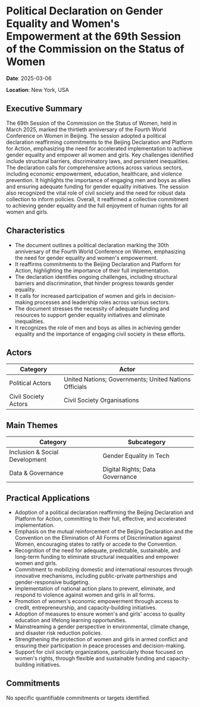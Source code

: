 # Political Declaration on Gender Equality and Women's Empowerment at the 69th Session of the Commission on the Status of Women

**Date**: 2025-03-06

**Location**: New York, USA

## Executive Summary

The 69th Session of the Commission on the Status of Women, held in March 2025, marked the thirtieth anniversary of the Fourth World Conference on Women in Beijing. The session adopted a political declaration reaffirming commitments to the Beijing Declaration and Platform for Action, emphasizing the need for accelerated implementation to achieve gender equality and empower all women and girls. Key challenges identified include structural barriers, discriminatory laws, and persistent inequalities. The declaration calls for comprehensive actions across various sectors, including economic empowerment, education, healthcare, and violence prevention. It highlights the importance of engaging men and boys as allies and ensuring adequate funding for gender equality initiatives. The session also recognized the vital role of civil society and the need for robust data collection to inform policies. Overall, it reaffirmed a collective commitment to achieving gender equality and the full enjoyment of human rights for all women and girls.

## Characteristics

- The document outlines a political declaration marking the 30th anniversary of the Fourth World Conference on Women, emphasizing the need for gender equality and women's empowerment.
- It reaffirms commitments to the Beijing Declaration and Platform for Action, highlighting the importance of their full implementation.
- The declaration identifies ongoing challenges, including structural barriers and discrimination, that hinder progress towards gender equality.
- It calls for increased participation of women and girls in decision-making processes and leadership roles across various sectors.
- The document stresses the necessity of adequate funding and resources to support gender equality initiatives and eliminate inequalities.
- It recognizes the role of men and boys as allies in achieving gender equality and the importance of engaging civil society in these efforts.

## Actors

| Category | Actor |
| --- | --- |
| Political Actors | United Nations; Governments; United Nations Officials |
| Civil Society Actors | Civil Society Organisations |

## Main Themes

| Category | Subcategory |
| --- | --- |
| Inclusion & Social Development | Gender Equality in Tech |
| Data & Governance | Digital Rights; Data Governance |

## Practical Applications

- Adoption of a political declaration reaffirming the Beijing Declaration and Platform for Action, committing to their full, effective, and accelerated implementation.
- Emphasis on the mutual reinforcement of the Beijing Declaration and the Convention on the Elimination of All Forms of Discrimination against Women, encouraging states to ratify or accede to the Convention.
- Recognition of the need for adequate, predictable, sustainable, and long-term funding to eliminate structural inequalities and empower women and girls.
- Commitment to mobilizing domestic and international resources through innovative mechanisms, including public-private partnerships and gender-responsive budgeting.
- Implementation of national action plans to prevent, eliminate, and respond to violence against women and girls in all forms.
- Promotion of women's economic empowerment through access to credit, entrepreneurship, and capacity-building initiatives.
- Adoption of measures to ensure women's and girls' access to quality education and lifelong learning opportunities.
- Mainstreaming a gender perspective in environmental, climate change, and disaster risk reduction policies.
- Strengthening the protection of women and girls in armed conflict and ensuring their participation in peace processes and decision-making.
- Support for civil society organizations, particularly those focused on women's rights, through flexible and sustainable funding and capacity-building initiatives.

## Commitments

No specific quantifiable commitments or targets identified.